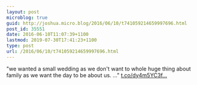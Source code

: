 ```yaml
---
layout: post
microblog: true
guid: http://joshua.micro.blog/2016/06/10/t741059214659997696.html
post_id: 35551
date: 2016-06-10T11:07:39+1100
lastmod: 2019-07-30T17:41:23+1100
type: post
url: /2016/06/10/t741059214659997696.html
---
```

"we wanted a small wedding as we don't want to whole huge thing about family as we want the day to be about us. ..." [t.co/dy4m5YC3f...](https://t.co/dy4m5YC3fF)
